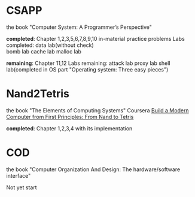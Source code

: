 # CSAPP
the book "Computer System: A Programmer’s Perspective"

**completed**:
Chapter 1,2,3,5,6,7,8,9,10
in-material practice problems
Labs completed:
    data lab(without check)   
    bomb lab
    cache lab
    malloc lab

**remaining**:
Chapter 11,12
Labs remaining:
    attack lab
    proxy lab
    shell lab(completed in OS part "Operating system: Three easy pieces")


# Nand2Tetris
the book "The Elements of Computing Systems"
Coursera [Build a Modern Computer from First Principles: From Nand to Tetris](https://www.coursera.org/learn/build-a-computer?)

**completed**:
Chapter 1,2,3,4 with its implementation


# COD
the book "Computer Organization And Design: The hardware/software interface"

Not yet start

